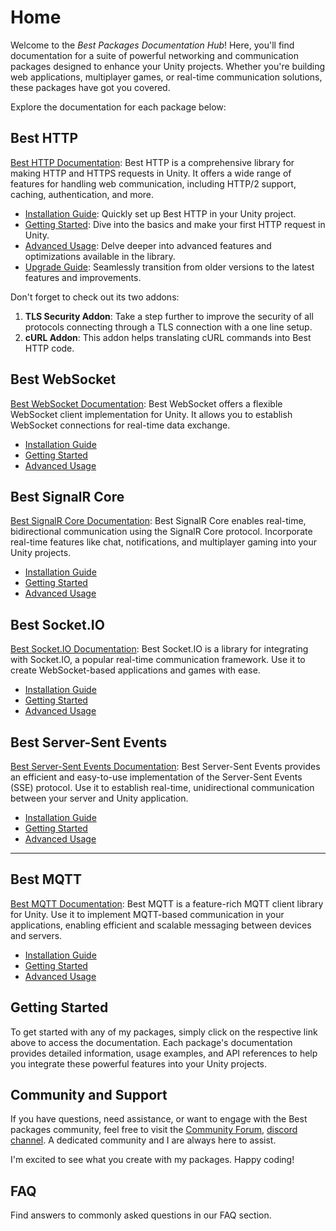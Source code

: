 # Home

Welcome to the _Best Packages Documentation Hub_! Here, you'll find documentation for a suite of powerful networking and communication packages designed to enhance your Unity projects. 
Whether you're building web applications, multiplayer games, or real-time communication solutions, these packages have got you covered.

Explore the documentation for each package below:

## **Best HTTP**

[Best HTTP Documentation](HTTP\index.md): Best HTTP is a comprehensive library for making HTTP and HTTPS requests in Unity. 
It offers a wide range of features for handling web communication, including HTTP/2 support, caching, authentication, and more.

- [Installation Guide](HTTP\installation.md): Quickly set up Best HTTP in your Unity project.
- [Getting Started](HTTP\guides\getting-started.md): Dive into the basics and make your first HTTP request in Unity.
- [Advanced Usage](HTTP\advanced-usage\index.md): Delve deeper into advanced features and optimizations available in the library.
- [Upgrade Guide](HTTP\upgrade-guide.md): Seamlessly transition from older versions to the latest features and improvements.

Don't forget to check out its two addons:

1. **TLS Security Addon**: Take a step further to improve the security of all protocols connecting through a TLS connection with a one line setup.
2. **cURL Addon**: This addon helps translating cURL commands into Best HTTP code.

## **Best WebSocket**

[Best WebSocket Documentation](link-to-best-websocket-docs): Best WebSocket offers a flexible WebSocket client implementation for Unity. 
It allows you to establish WebSocket connections for real-time data exchange.

- [Installation Guide](installation-guide.md)
- [Getting Started](getting-started.md)
- [Advanced Usage](advanced-usage.md)
	
## **Best SignalR Core**

[Best SignalR Core Documentation](link-to-best-signalr-docs): Best SignalR Core enables real-time, bidirectional communication using the SignalR Core protocol. 
Incorporate real-time features like chat, notifications, and multiplayer gaming into your Unity projects.

- [Installation Guide](installation-guide.md)
- [Getting Started](getting-started.md)
- [Advanced Usage](advanced-usage.md)

## **Best Socket.IO**

[Best Socket.IO Documentation](link-to-best-socketio-docs): Best Socket.IO is a library for integrating with Socket.IO, a popular real-time communication framework. 
Use it to create WebSocket-based applications and games with ease.

- [Installation Guide](installation-guide.md)
- [Getting Started](getting-started.md)
- [Advanced Usage](advanced-usage.md)

## **Best Server-Sent Events**

[Best Server-Sent Events Documentation](link-to-best-sse-docs): Best Server-Sent Events provides an efficient and easy-to-use implementation of the Server-Sent Events (SSE) protocol. 
Use it to establish real-time, unidirectional communication between your server and Unity application.

- [Installation Guide](installation-guide.md)
- [Getting Started](getting-started.md)
- [Advanced Usage](advanced-usage.md)

---

## **Best MQTT**

[Best MQTT Documentation](link-to-best-mqtt-docs): Best MQTT is a feature-rich MQTT client library for Unity. Use it to implement MQTT-based communication in your applications, enabling efficient and scalable messaging between devices and servers.

- [Installation Guide](installation-guide.md)
- [Getting Started](getting-started.md)
- [Advanced Usage](advanced-usage.md)

## Getting Started

To get started with any of my packages, simply click on the respective link above to access the documentation. 
Each package's documentation provides detailed information, usage examples, and API references to help you integrate these powerful features into your Unity projects.

## Community and Support

If you have questions, need assistance, or want to engage with the Best packages community, feel free to visit the [Community Forum](link-to-community-forum), [discord channel](link-to-discord). A dedicated community and I are always here to assist.

I'm excited to see what you create with my packages. Happy coding!

## FAQ

Find answers to commonly asked questions in our FAQ section.